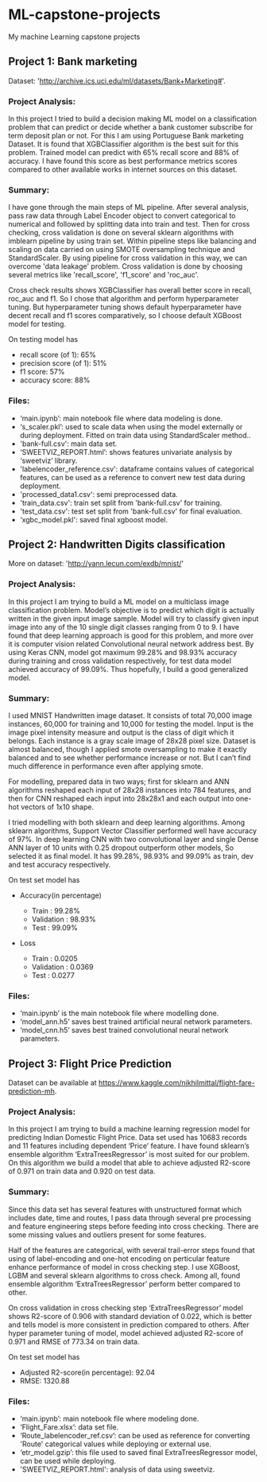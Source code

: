 # ML-capstone-projects
My machine Learning capstone projects

## Project 1: Bank marketing 
Dataset: 'http://archive.ics.uci.edu/ml/datasets/Bank+Marketing#'.
### Project Analysis:
In this project I tried to build a decision making ML model on a classification problem that can predict or decide whether a bank customer subscribe for term deposit plan or not. For this I am using Portuguese Bank marketing Dataset. It is found that XGBClassifier algorithm is the best suit for this problem. Trained model can predict with 65% recall score and 88% of accuracy. I have found this score as best performance metrics scores compared to other available works in internet sources on this dataset.
### Summary:
I have gone through the main steps of ML pipeline. After several analysis, pass raw data through Label Encoder object to convert categorical to numerical and followed by splitting data into train and test. Then for cross checking, cross validation is done on several sklearn algorithms with imblearn pipeline by using train set. Within pipeline steps like balancing and scaling on data carried on using SMOTE oversampling technique and StandardScaler. By using pipeline for cross validation in this way, we can overcome 'data leakage' problem. Cross validation is done by choosing several metrics like 'recall_score', 'f1_score' and 'roc_auc'.

Cross check results shows XGBClassifier has overall better score in recall, roc_auc and f1. So I chose that algorithm and perform hyperparameter tuning. But hyperparameter tuning shows default hyperparameter have decent recall and f1 scores comparatively, so I choose default XGBoost model for testing. 

On testing model has
- recall score (of 1): 65%
- precision score (of 1): 51%
- f1 score: 57%
- accuracy score: 88%
### Files:
-	‘main.ipynb’: main notebook file where data modeling  is done.
-	‘s_scaler.pkl’: used to scale data when using the model externally or during deployment. Fitted on train data using StandardScaler method..
-	'bank-full.csv': main data set.
-	‘SWEETVIZ_REPORT.html’: shows features univariate analysis by ‘sweetviz’ library.
-	'labelencoder_reference.csv': dataframe contains values of categorical features, can be used as a reference to convert new test data during deployment.
-	'processed_data1.csv': semi preprocessed data.
-	'train_data.csv': train set split from 'bank-full.csv' for training.
-	'test_data.csv': test set split from 'bank-full.csv' for final evaluation.
-	‘xgbc_model.pkl': saved final xgboost model.



## Project 2: Handwritten Digits classification
More on dataset: 'http://yann.lecun.com/exdb/mnist/' 
### Project Analysis:
In this project I am trying to build a ML model on a multiclass image classification problem. Model’s objective is to predict which digit is actually written in the given input image sample. Model will try to classify given input image into any of the 10 single digit classes ranging from 0 to 9. I have found that deep learning approach is good for this problem, and more over it is computer vision related Convolutional neural network address best. By using Keras CNN, model got maximum 99.28% and 98.93% accuracy during training and cross validation respectively, for test data model achieved accuracy of 99.09%. Thus hopefully, I build  a good generalized model.
### Summary:
I used MNIST Handwritten image dataset. It consists of total 70,000 image instances, 60,000 for training and 10,000 for testing the model. Input is the image pixel intensity measure and output is the class of digit which it belongs. Each instance is a gray scale image of 28x28 pixel size. Dataset is almost balanced, though I applied smote oversampling to make it exactly balanced and to see whether performance increase or not. But I can’t find much difference in performance even after applying smote.

For modelling, prepared data in two ways; first for sklearn and ANN algorithms reshaped each input of 28x28 instances into 784 features, and then for CNN reshaped each input into 28x28x1 and each output into one-hot vectors of 1x10 shape.

I tried modelling with both sklearn and deep learning algorithms. Among sklearn algorithms, Support Vector Classifier performed well have accuracy of 97%. In deep learning CNN with two convolutional layer and single Dense ANN layer of 10 units with 0.25 dropout outperform other models, So selected it as final model. It has 99.28%, 98.93% and 99.09% as train, dev and test accuracy respectively.

On test set model has
- Accuracy(in percentage)
   - Train : 99.28%
   - Validation : 98.93%
   - Test : 99.09%

- Loss
   - Train : 0.0205
   - Validation : 0.0369
   - Test : 0.0277
### Files:
-	‘main.ipynb’ is the main notebook file where modelling done.
-	‘model_ann.h5’ saves best trained artificial neural network parameters. 
-	‘model_cnn.h5’ saves best trained convolutional neural network parameters.



## Project 3: Flight Price Prediction
Dataset can be available at https://www.kaggle.com/nikhilmittal/flight-fare-prediction-mh.
### Project Analysis:
In this project I am trying to build a machine learning regression model for predicting Indian Domestic Flight Price. Data set used has 10683 records and 11 features including dependent ‘Price’ feature. I have found sklearn’s ensemble algorithm ‘ExtraTreesRegressor’ is most suited for our problem. On this algorithm we build a model that able to achieve adjusted R2-score of 0.971 on train data and 0.920 on test data. 
### Summary:
Since this data set has several features with unstructured format which includes date, time and routes, I pass data through several pre processing and feature engineering steps before feeding into cross checking. There are some missing values and outliers present for some features.

Half of the features are categorical, with several trail-error steps found that using of label-encoding and one-hot encoding on perticular feature enhance performance of model in cross checking step. I use XGBoost, LGBM and several sklearn algorithms to cross check. Among all, found ensemble algorithm ‘ExtraTreesRegressor’ perform better compared to other.

On cross validation in cross checking step ‘ExtraTreesRegressor’ model shows R2-score of 0.906 with standard deviation of 0.022, which is better and tells model is more consistent in prediction compared to others. After hyper parameter tuning of model, model achieved adjusted R2-score of 0.971 and RMSE of 773.34 on train data.

On test set model has
- Adjusted R2-score(in percentage): 92.04
- RMSE: 1320.88
### Files:
-	‘main.ipynb’: main notebook file where modeling done.
-	‘Flight_Fare.xlsx’: data set file.
-	‘Route_labelencoder_ref.csv’: can be used as reference for converting 'Route' categorical values while deploying or external use.
-	‘etr_model.gzip’: this file used to saved final ExtraTreesRegressor model, can be used while deploying.
-	'SWEETVIZ_REPORT.html': analysis of data using sweetviz.
